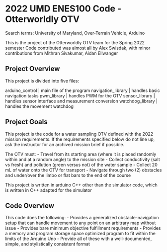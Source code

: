 # 2022 UMD ENES100 Code - Otterworldly OTV
Search terms: University of Maryland, Over-Terrain Vehicle, Arduino

This is the project of the Otterworldly OTV team for the Spring 2022 semester
Code contributed was almost all by Alex Swisdak, with minor contributions from Mithran Sivakumar, Aidan Ellwanger

## Project Overview
This project is divided into five files:

arduino_control       | main file of the program
navigation_library    | handles basic navigation tasks
pwm_library           | handles PWM for the OTV
sensor_library        | handles sensor interface and measurement conversion
watchdog_library      | handles the movement watchdog 

## Project Goals
This project is the code for a water sampling OTV defined with the 2022 mission requirements.
If the requirements specified below do not line up, ask the instructor for an archived mission brief if possible.

The OTV must:
    - Travel from its starting area (where it is placed randomly within and at a random angle) to the mission site
    - Collect conductivity (salt vs fresh) and pollution (green versus not) of the water sample
    - Collect 20 mL of water onto the OTV for transport
    - Navigate through two (2) obstacles and under/over the limbo or flat bars to the end of the course

This project is written in arduino C++ other than the simulator code, which is written in C++ adapted for the simulator

## Code Overview
This code does the following:
    - Provides a generalized obstacle-navigation setup that can handle movement to any point on an arbitrary map without issue
    - Provides bare minimum objective fulfillment requirements
    - Provides a memory and program storage space optimized program to fit within the limits of the Arduino Uno
    - Provide all of these with a well-documented, simple, and stylistically consistent format